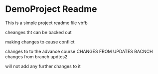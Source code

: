 # DemoProject Readme

This is a simple project readme file vbfb

cheanges tht can be backed out

making changes to cause conflict

changes to to the advance course 
CHANGES FROM UPDATES BACNCH
changes from branch updtes2


will not add any further changes to it
